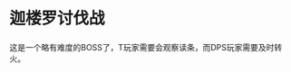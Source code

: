 # 迦楼罗讨伐战

这是一个略有难度的BOSS了，<img class="no-zoom sm-icon" :src="$withBase('/images/jobs/tank.png')" height="20">T玩家需要会观察读条，而<img class="no-zoom sm-icon" :src="$withBase('/images/jobs/dps.png')" height="20">DPS玩家需要及时转火。